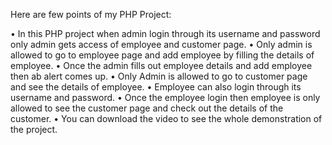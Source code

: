 Here are few points of my PHP Project:

•	In this PHP project when admin login through its username and password only admin gets access of employee and customer page.
•	Only admin is allowed to go to employee page and add employee by filling the details of employee. 
•	Once the admin fills out employee details and add employee then ab alert comes up. 
•	Only Admin is allowed to go to customer page and see the details of employee. 
•	Employee can also login through its username and password.
•	Once the employee login then employee is only allowed to see the customer page and check out the details of the customer.
•	You can download the video to see the whole demonstration of the project.
